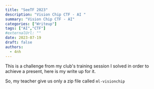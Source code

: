 ```yaml
---
title: "SeeTF 2023"
description: "Vision Chip CTF - AI "
summary: "Vision Chip CTF - AI"
categories: ["Writeup"]
tags: ["AI","CTF"]
#externalUrl: ""
date: 2023-07-19
draft: false
authors:
  - 4nh
---
```

This is a challenge from my club's training session I solved in order to achieve a present, here is my write up for it.

So, my teacher give us only a zip file called ```ml-visionchip```